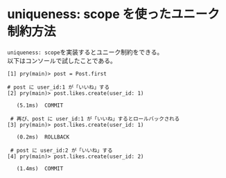 # uniqueness: scope を使ったユニーク制約方法
`uniqueness: scope`を実装するとユニーク制約をできる。  
以下はコンソールで試したことである。
```
[1] pry(main)> post = Post.first

# post に user_id:1 が「いいね」する
[2] pry(main)> post.likes.create(user_id: 1)

   (5.1ms)  COMMIT
 
 # 再び、post に user_id:1 が「いいね」するとロールバックされる
[3] pry(main)> post.likes.create(user_id: 1)

   (0.2ms)  ROLLBACK
 
 # post に user_id:2 が「いいね」する
[4] pry(main)> post.likes.create(user_id: 2)

   (1.4ms)  COMMIT

```